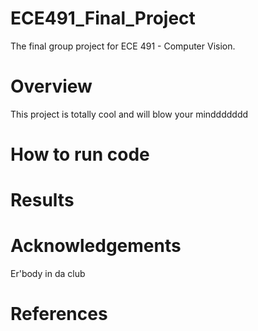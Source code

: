 # ECE491_Final_Project
The final group project for ECE 491 - Computer Vision.

# Overview
This project is totally cool and will blow your minddddddd

# How to run code

# Results

# Acknowledgements
Er'body in da club

# References
